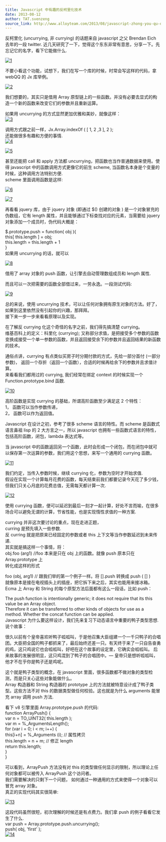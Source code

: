 ```yaml
---
title: Javascript 中有趣的反柯里化技术
date: 2013-08-12
author: TAT.svenzeng
source_link: http://www.alloyteam.com/2013/08/javascript-zhong-you-qu-di-fan-ke-li-hua-ji-shu/
---
```


<!-- {% raw %} - for jekyll -->

反柯里化 (uncurrying, 非 currying) 的话题来自 javascript 之父 Brendan Eich 去年的一段 twitter. 近几天研究了一下，觉得这个东东非常有意思，分享一下。先忘记它的名字，看下它能做什么.

[![](http://www.alloyteam.com/wp-content/uploads/2013/08/1.gif "1")](http://www.alloyteam.com/wp-content/uploads/2013/08/1.gif)

不要小看这个功能，试想下，我们在写一个库的时候，时常会写这样的代码，拿 webQQ 的 Jx 库举例。

[![](http://www.alloyteam.com/wp-content/uploads/2013/08/2.gif "2")](http://www.alloyteam.com/wp-content/uploads/2013/08/2.gif)

我们想要的，其实只是借用 Array 原型链上的一些函数。并没有必要去显式的构造一个新的函数来改变它们的参数并且重新运算。

如果用 uncurrying 的方式显然更加优雅和美妙，就像这样：  
[![](http://www.alloyteam.com/wp-content/uploads/2013/08/3.gif "3")](http://www.alloyteam.com/wp-content/uploads/2013/08/3.gif)

调用方式跟之前一样，Jx.Array.indexOf ( \[ 1, 2 ,3 ], 2 );  
还能做很多有趣和方便的事情.  
[![](http://www.alloyteam.com/wp-content/uploads/2013/08/4.png "4")](http://www.alloyteam.com/wp-content/uploads/2013/08/4.png)

[![](http://www.alloyteam.com/wp-content/uploads/2013/08/5.png "5")](http://www.alloyteam.com/wp-content/uploads/2013/08/5.png)

甚至还能把 call 和 apply 方法都 uncurrying，把函数也当作普通数据来使用。使得 javascript 中的函数调用方式更像它的前生 scheme, 当函数名本身是个变量的时候，这种调用方法特别方便.  
scheme 里面调用函数是这样:

[![](http://www.alloyteam.com/wp-content/uploads/2013/08/6.png "6")](http://www.alloyteam.com/wp-content/uploads/2013/08/6.png)

[![](http://www.alloyteam.com/wp-content/uploads/2013/08/7.png "7")](http://www.alloyteam.com/wp-content/uploads/2013/08/7.png)

再看看 jquery 库，由于 jquery 对象 (即通过 $() 创建的对象 ) 是一个对象冒充的伪数组，它有 length 属性，并且能够通过下标查找对应的元素，当需要给 jquery 对象添加一个成员时，伪代码大概是：

$.prototype.push = function( obj ){  
this\[ this.length ] = obj;  
this.length = this.length + 1  
}  
如果用 uncurrying 的话，就可以

[![](http://www.alloyteam.com/wp-content/uploads/2013/08/8.gif "8")](http://www.alloyteam.com/wp-content/uploads/2013/08/8.gif)

借用了 array 对象的 push 函数，让引擎去自动管理数组成员和 length 属性.

而且可以一次把需要的函数全部借过来，一劳永逸。一段测试代码:

[![](http://www.alloyteam.com/wp-content/uploads/2013/08/9-.gif "9")](http://www.alloyteam.com/wp-content/uploads/2013/08/9-.gif)

总的来说，使用 uncurrying 技术，可以让任何对象拥有原生对象的方法。好了，如果到这里依然没有引起你的兴趣，那拜拜。  
接下来一步一步来看看原理以及实现。

在了解反 currying 化这个奇怪的名字之前，我们得先搞清楚 currying。  
维基百科上的定义：科里化 (currying); 又称部分求值，是把接受多个参数的函数变换成接受一个单一参数的函数，并且返回接受余下的参数并且返回结果的新函数的技术。

通俗点讲，currying 有点类似买房子时分期付款的方式，先给一部分首付 (一部分参数)， 返回一个存折（返回一个函数），合适的时候再给余下的参数并且求值计算。  
来看看我们都用过的 currying, 我们经常在绑定 context 的时候实现一个 Function.prototype.bind 函数.

[![](http://www.alloyteam.com/wp-content/uploads/2013/08/10.gif "10")](http://www.alloyteam.com/wp-content/uploads/2013/08/10.gif)

高阶函数是实现 currying 的基础，所谓高阶函数至少满足这 2 个特性：  
1， 函数可以当作参数传递，  
2， 函数可以作为返回值。

Javascript 在设计之初，参考了很多 scheme 语言的特性。而 scheme 是函数式语言鼻祖 lisp 的 2 大方言之一，所以 javascript 也拥有一些函数式语言的特性，包括高阶函数，闭包，lambda 表达式等。

当 javascript 中的函数返回另一个函数，此时会形成一个闭包，而在闭包中就可以保存第一次运算的参数，我们用这个思想，来写一个通用的 currying 函数。

[![](http://www.alloyteam.com/wp-content/uploads/2013/08/11.gif "11")](http://www.alloyteam.com/wp-content/uploads/2013/08/11.gif)

我们约定，当传入参数时候，继续 currying 化，参数为空时才开始求值.  
假设在实现一个计算每月花费的函数，每天结束前我们都要记录今天花了多少钱，但我们只关心月底的花费总值，无需每天都计算一次.

[![](http://www.alloyteam.com/wp-content/uploads/2013/08/12.gif "12")](http://www.alloyteam.com/wp-content/uploads/2013/08/12.gif)

使用 currying 函数，便可以延迟到最后一刻才一起计算，好处不言而喻，在很多场合可以避免无谓的计算，节省性能，也是实现惰性求值的一种方案.

currying 并非这次要讨论的重点，现在走进正题，  
curring 是预先填入一些参数.  
反 curring 就是把原来已经固定的参数或者 this 上下文等当作参数延迟到未来传递.  
其实就是搞这样一个事情，将：  
obj.foo (arg1) //foo 本来是只在 obj 上的函数。就像 push 原本只在 Array.prototype 上  
转化成这样的形式

foo (obj, arg1) // 跟我们举的第一个例子一样。将 \[].push 转换成 push ( \[] )  
就像原本是接在电视插头上的插座，把它拆下来之后，其实也能用来接冰箱。  
Ecma 上 Array 和 String 的每个原型方法后面都有这么一段话，比如 push：

The push function is intentionally generic; it does not require that its this value be an Array object.  
Therefore it can be transferred to other kinds of objects for use as a method. Whether the concat function can be applied.  
Javascript 为什么要这样设计，我们先来复习下动态语言中重要的鸭子类型思想.  
说个故事：

很久以前有个皇帝喜欢听鸭子呱呱叫，于是他召集大臣组建一个一千只鸭子的合唱团。大臣把全国的鸭子都抓来了，最后始终还差一只。有天终于来了一只自告奋勇的鸡，这只鸡说它也会呱呱叫，好吧在这个故事的设定里，它确实会呱呱叫。 后来故事的发展很明显，这只鸡混到了鸭子的合唱团中。— 皇帝只是想听呱呱叫，他才不在乎你是鸭子还是鸡呢。

这个就是鸭子类型的概念，在 javascript 里面，很多函数都不做对象的类型检测，而是只关心这些对象能做什么。  
Array 构造器和 String 构造器的 prototype 上的方法就被特意设计成了鸭子类型。这些方法不对 this 的数据类型做任何校验。这也就是为什么 arguments 能冒充 array 调用 push 方法.

看下 v8 引擎里面 Array.prototype.push 的代码:  
function ArrayPush() {  
var n = TO_UINT32( this.length );  
var m = %\_ArgumentsLength();  
for (var i = 0; i &lt; m; i++) {  
this\[i+n] = %\_Arguments (i); // 属性拷贝  
this.length = n + m; // 修正 length  
return this.length;  
}  
}

可以看到，ArrayPush 方法没有对 this 的类型做任何显示的限制，所以理论上任何对象都可以被传入 ArrayPush 这个访问者。  
我们需要解决的只剩下一个问题， 如何通过一种通用的方式来使得一个对象可以冒充 array 对象。  
真正的实现代码其实很简单:

[![](http://www.alloyteam.com/wp-content/uploads/2013/08/13.gif "13")](http://www.alloyteam.com/wp-content/uploads/2013/08/13.gif)

这段代码虽然很短，初次理解的时候还是有点费力。我们拿 push 的例子看看它发生了什么.  
var push = Array.prototype.push.uncurrying();  
push( obj, 'first' );  
[![](http://www.alloyteam.com/wp-content/uploads/2013/08/14.gif "14")](http://www.alloyteam.com/wp-content/uploads/2013/08/14.gif)

<!-- {% endraw %} - for jekyll -->